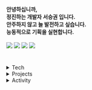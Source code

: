 <div align='left'>    
    <h4>
        안녕하십니까,<br>정진하는 개발자 서승권 입니다.<br>안주하지 않고 늘 발전하고 싶습니다.<br>능동적으로 기획을 실현합니다.
    </h3>    
</div>

<a href="https://velog.io/@seuo/series"><img src="https://img.shields.io/badge/seoseuo.log-3DDC84?style=badge&logo=Velog&logoColor=white"/></a> <a href="https://drive.google.com/file/d/1R1gMC4Z_HUgxfC1uSW2kaAVQ71VrMzBk/view?usp=sharing"><img src="https://img.shields.io/badge/Resume-4285F4?style=badge&logo=qq&logoColor=white"/></a> <a href="https://drive.google.com/file/d/1ZDuj3J7Ex6q1e68_Zs1VORQn3aHaefTu/view?usp=sharing"><img src="https://img.shields.io/badge/Portfolio-A8B9CC?style=badge&logo=googledocs&logoColor=white"/></a> <a href="https://www.notion.so/62072a86e78846bcae755c44a3aeaf27?v=d0dc2c4b86714183b4697032002471b2"><img src="https://img.shields.io/badge/Project Archaive-000000?style=badge&logo=duplicati&logoColor=white"/></a>

#

<details>
    <summary>
        Tech
    </summary>
<br>
Programming Language
<br><sub>Java, JavaScript (ES6), TypeScript</sub>
<br>
<br>
Framework · Library
<br><sub>Spring Framework, Bootstrap, JPA, JSP, Next.js</sub><br>
<br>
Server
<br><sub>MySQL, Apache Tomcat, Nginx, Redis</sub>
<br>
<br>
DevOps
<br><sub>Docker, AWS EC2, NCP (Naver Cloud Platform)</sub>
<br>
<br>
ETC
<br><sub>Notion, Figma, Excel, PowerPoint, Word, Google Sheet</sub>
    
#
</details>
<details>
    <summary>
        Projects
    </summary>
<br>
    
| 기간 | 프로젝트 | 소개 | Github | 소개 |
| ---- | -------- | ---- | ------ | -------- |
| <sub>2025/05</sub> | 테스형 | <sub>자기사유 테스트 플랫폼 웹 서비스</sub> [🔗](https://tessbro.site) | [🔗](https://github.com/seoseuo/tst-BE) | [🔗](https://chivalrous-saffron-326.notion.site/1e10ba93975b80cb80e4d09bd9a4e437?source=copy_link) |
| <sub>2025/04</sub> | 갈래말래 | <sub>여행 모임 일정 관리 및 장소 추천 커뮤니티 웹 서비스</sub> | [🔗](https://github.com/seoseuo/gal-lae-mal-lae-web) | [🔗](https://chivalrous-saffron-326.notion.site/1d10ba93975b8086a976d70dd9224326?source=copy_link) |
| <sub>2024/12</sub> | Reaplette | <sub>**🏅멀티캠퍼스 우수상** 개인 맞춤형 독서 관리 및 커뮤니티 웹 서비스</sub> | [🔗](https://github.com/seoseuo/REAPLETTE) | [🔗](https://chivalrous-saffron-326.notion.site/Reaplette-1650ba93975b80668fbadca4b9abbb8f?source=copy_link) |
| <sub>2024/10</sub> | 학사 정보 시스템 | <sub>관리자, 교수자, 학생을 위한 학생 성적 관리 웹 서비스</sub> | [🔗](https://github.com/seoseuo/SGMW) | [🔗](https://chivalrous-saffron-326.notion.site/1170ba93975b80cfaeb1c0c8e7693671?source=copy_link) |
| <sub>2023/12</sub> | 에브리웨더 | <sub>날씨와 함께 담아내는 나만의 다이어리 SNS 웹 서비스</sub> | [🔗](https://github.com/seoseuo/UNIVCollection/tree/main/EveryWeather) | [🔗](https://chivalrous-saffron-326.notion.site/8a8702f185e74c949d0782c9eb696b06?source=copy_link) |
| <sub>2023/06</sub> | 춘자 (춘천 자영업 화이팅) | <sub>춘천 자영업 화이팅 지역 상권 홍보 재생 플랫폼 웹 서비스</sub> | [🔗](https://github.com/seoseuo/UNIVCollection/tree/main/Chunja) | [🔗](https://chivalrous-saffron-326.notion.site/289f313a30b24ad181c22090276d81aa?source=copy_link) |
| <sub>2023/05</sub> | 나는 지금 UODI? (어디?) | <sub>**🏅캡스톤 디자인 입선** 백화점, 전시회와 같은 실내 위치 기반 추적 모델 응용 안드로이드 앱</sub> | [🔗](https://github.com/seoseuo/UODI/tree/master) | [🔗](https://chivalrous-saffron-326.notion.site/UODI-c86b61305b3145f0afe385f9d6e726bd?source=copy_link) |
| <sub>2022/12</sub> | SEOSEUOFOLIO | <sub>**🏅입선 및 PT** (주)더존비즈온 연계 포트폴리오 안드로이드 앱</sub> | [🔗](https://github.com/seoseuo/SEOSEUOFOLIO) | [🔗](https://chivalrous-saffron-326.notion.site/SEOSEUOFOLIO-67fb1bc68d0145edacba6979ef0fcd18?source=copy_link) |
#
</details>
<details>
    <summary>
        Activity
    </summary>
<br>
    
| 기간 | 활동 | 내용 |
|------|------|------|
| <sub>2024/07 ~ 2024/12</sub> | 멀티캠퍼스 백엔드 27기 | <sub>백엔드 개발자(스프링) 부트캠프 교육</sub> |
| <sub>2023/03 ~ 2023/06</sub> | 학술 동아리 '멀티플렉스' | <sub>자바 프로그래밍 1 기초 멘토링</sub> |
| <sub>2023/02 ~ 2024/02</sub> | 정보과학대학 학생회 총무국장 | <sub>학생회비 및 예산 관리, 결산 업무, 예하 학생회 관리</sub> |
| <sub>2022/12</sub> | (주)더존 비즈온 ICT | <sub>(주)더존 비즈온 ICT 주관 스마트 포트폴리오 프로젝트 입선 및 방문 PT</sub> |
| <sub>2022/12 ~ 2023/01</sub> | 한림대학교 SW중심 사업단 특강 | <sub>한림대 비교과 웹 특강 이수 및 팀 프로젝트 수행</sub> |
| <sub>2022/09 ~ 2023/05</sub> | 한림대학교 축제준비위원회 무대팀 | <sub>프로그램 기획 및 진행, 무대 운영 및 안전 통제</sub> |
| <sub>2022/05</sub> | 한림대학교 캡스톤 디자인 경진 대회 | <sub>한림대학교 소프트웨어 캡스톤 디자인 경진 대회 입선</sub> |
| <sub>2022/03 ~ 2022/06</sub> | 한림대학교 SW중심 사업단 | <sub>웹 서버 구축 기초 멘토링 진행</sub> |
| <sub>2022/03 ~ 2022/06</sub> | 학술 동아리 '노네임' | <sub>자바 프로그래밍 1 기초 멘토링</sub> |
| <sub>2022/02 ~ 2023/02</sub> | 정보과학대학 학생회 체육부장 | <sub>체육대회 및 행사 기획, 동아리 및 단과대학 축제 진행</sub> |
| <sub>2018.03 ~ 2024.02</sub> | 한림대학교 | <sub>강원도 춘천시 소재 한림대학교 IT계열 학부 입학</sub> |
#


